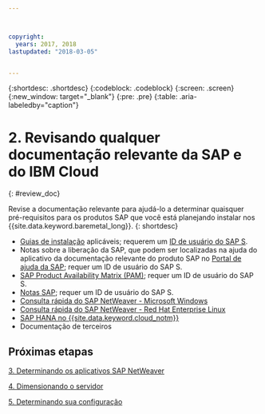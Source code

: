 ```yaml
---



copyright:
  years: 2017, 2018
lastupdated: "2018-03-05"


---
```


{:shortdesc: .shortdesc}
{:codeblock: .codeblock}
{:screen: .screen}
{:new_window: target="_blank"}
{:pre: .pre}
{:table: .aria-labeledby="caption"}


# 2. Revisando qualquer documentação relevante da SAP e do IBM Cloud
{: #review_doc}

Revise a documentação relevante para ajudá-lo a determinar quaisquer pré-requisitos para os produtos SAP que você está planejando instalar nos {{site.data.keyword.baremetal_long}}.
{: shortdesc}

  * [Guias de instalação](https://support.sap.com/software/installations.html) aplicáveis; requerem um [ID de usuário do SAP S](/docs/infrastructure/sap-netweaver/sap-index.html#getting-started).
  * Notas sobre a liberação da SAP, que podem ser localizadas na ajuda do aplicativo da documentação relevante do produto SAP no [Portal de ajuda da SAP](https://help.sap.com/); requer um ID de usuário do SAP S.
  * [SAP Product Availability Matrix (PAM)](https://apps.support.sap.com/sap/support/pam); requer um ID de usuário do SAP S.
  * [Notas SAP](https://support.sap.com/notes); requer um ID de usuário do SAP S.
  * [Consulta rápida do SAP NetWeaver - Microsoft Windows](https://console.bluemix.net/docs/infrastructure/sap-netweaver-ms-qrg/ms-index.html#getting-started)
  * [Consulta rápida do SAP NetWeaver - Red Hat Enterprise Linux](https://console.bluemix.net/docs/infrastructure/sap-netweaver-rhel-qrg/rhel-index.html#getting-started)
  * [SAP HANA no {{site.data.keyword.cloud_notm}}](https://console.bluemix.net/docs/infrastructure/sap-hana/hana-index.html#getting-started)
  * Documentação de terceiros
  
## Próximas etapas
  
  [3. Determinando os aplicativos SAP NetWeaver](/docs/infrastructure/sap-netweaver/sap-determine-apps.html)
    
  [4. Dimensionando o servidor](/docs/infrastructure/sap-netweaver/sap-size-server.html)
    
  [5. Determinando sua configuração](/docs/infrastructure/sap-netweaver/sap-determine-configuration.html)

